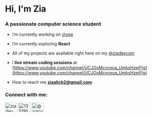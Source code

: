 <h1 align="left">Hi, I'm Zia</h1>
<h3 align="left">A passionate computer science student</h3>

- I’m currently working on [ztype](https://github.com/ziadevcom/ztype)

- I’m currently exploring **React**

- All of my projects are available right here on my [@ziadevcom](https://github.com/ziadevcom)
- I **live stream coding sessions** at [https://www.youtube.com/channel/UCJOxMcyceoa_UmksHzejFIg](https://www.youtube.com/channel/UCJOxMcyceoa_UmksHzejFIg)

- How to reach me **ziaalich2@gmail.com**

<h3 align="left">Connect with me:</h3>
<p align="left">
<a href="https://linkedin.com/in/ziadev" target="blank"><img align="center" src="https://raw.githubusercontent.com/rahuldkjain/github-profile-readme-generator/master/src/images/icons/Social/linked-in-alt.svg" alt="ziadev" height="30" width="40" /></a>
<a href="https://stackoverflow.com/users/13519586" target="blank"><img align="center" src="https://raw.githubusercontent.com/rahuldkjain/github-profile-readme-generator/master/src/images/icons/Social/stack-overflow.svg" alt="13519586" height="30" width="40" /></a>
<a href="https://www.youtube.com/channel/UCJOxMcyceoa_UmksHzejFIg" target="blank"><img align="center" src="https://raw.githubusercontent.com/rahuldkjain/github-profile-readme-generator/master/src/images/icons/Social/youtube.svg" alt="@xiacodes" height="30" width="40" /></a>
</p>
